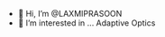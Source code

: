 - 👋 Hi, I’m @LAXMIPRASOON
- 👀 I’m interested in ... Adaptive Optics 
<!---
LAXMIPRASOON/LAXMIPRASOON is a ✨ special ✨ repository because its `README.md` (this file) appears on your GitHub profile.
You can click the Preview link to take a look at your changes.
--->
